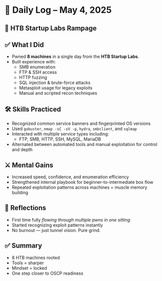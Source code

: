 # 🧠 Daily Log – May 4, 2025

## 🎯 HTB Startup Labs Rampage

## ✅ What I Did
- Pwned **8 machines** in a single day from the **HTB Startup Labs**.
- Built experience with:
  - SMB enumeration
  - FTP & SSH access
  - HTTP fuzzing
  - SQL injection & brute-force attacks
  - Metasploit usage for legacy exploits
  - Manual and scripted recon techniques

## 🛠️ Skills Practiced
- Recognized common service banners and fingerprinted OS versions
- Used `gobuster`, `nmap -sC -sV -p`, `hydra`, `smbclient`, and `sqlmap`
- Interacted with multiple service types including:
  - FTP, SMB, HTTP, SSH, MySQL, MariaDB
- Alternated between automated tools and manual exploitation for control and depth

## ⚔️ Mental Gains
- Increased speed, confidence, and enumeration efficiency
- Strengthened internal playbook for beginner-to-intermediate box flow
- Repeated exploitation patterns across machines = muscle memory building

## 🧠 Reflections
- First time fully *flowing through multiple pwns in one sitting*  
- Started recognizing exploit patterns instantly  
- No burnout — just tunnel vision. Pure grind.

## ✅ Summary
- 8 HTB machines rooted  
- Tools = sharper  
- Mindset = locked  
- One step closer to OSCP readiness
